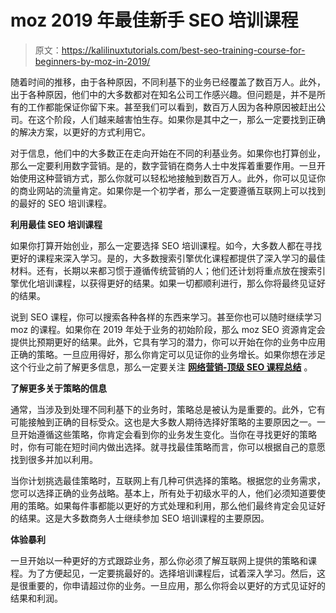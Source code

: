 # moz 2019 年最佳新手 SEO 培训课程

> 原文：<https://kalilinuxtutorials.com/best-seo-training-course-for-beginners-by-moz-in-2019/>

随着时间的推移，由于各种原因，不同利基下的业务已经覆盖了数百万人。此外，出于各种原因，他们中的大多数都对在知名公司工作感兴趣。但问题是，并不是所有的工作都能保证你留下来。甚至我们可以看到，数百万人因为各种原因被赶出公司。在这个阶段，人们越来越害怕生存。如果你是其中之一，那么一定要找到正确的解决方案，以更好的方式利用它。

对于信息，他们中的大多数正在走向开始在不同的利基业务。如果你也打算创业，那么一定要利用数字营销。是的，数字营销在商务人士中发挥着重要作用。一旦开始使用这种营销方式，那么你就可以轻松地接触到数百万人。此外，你可以见证你的商业网站的流量肯定。如果你是一个初学者，那么一定要遵循互联网上可以找到的最好的 SEO 培训课程。

**利用最佳 SEO 培训课程**

如果你打算开始创业，那么一定要选择 SEO 培训课程。如今，大多数人都在寻找更好的课程来深入学习。是的，大多数搜索引擎优化课程都提供了深入学习的最佳材料。还有，长期以来都习惯于遵循传统营销的人；他们还计划将重点放在搜索引擎优化培训课程，以获得更好的结果。如果一切都顺利进行，那么你将最终见证好的结果。

说到 SEO 课程，你可以搜索各种各样的东西来学习。甚至你也可以随时继续学习 moz 的课程。如果你在 2019 年处于业务的初始阶段，那么 moz SEO 资源肯定会提供比预期更好的结果。此外，它具有学习的潜力，你可以开始在你的业务中应用正确的策略。一旦应用得好，那么你肯定可以见证你的业务增长。如果你想在涉足这个行业之前了解更多信息，那么一定要关注 [**网络营销-顶级 SEO 课程总结**](https://www.webmarketing123.com/best-seo-course/) 。

**了解更多关于策略的信息**

通常，当涉及到处理不同利基下的业务时，策略总是被认为是重要的。此外，它有可能接触到正确的目标受众。这也是大多数人期待选择好策略的主要原因之一。一旦开始遵循这些策略，你肯定会看到你的业务发生变化。当你在寻找更好的策略时，你有可能在短时间内做出选择。就寻找最佳策略而言，你可以根据自己的意愿找到很多并加以利用。

当你计划挑选最佳策略时，互联网上有几种可供选择的策略。根据您的业务需求，您可以选择正确的业务战略。基本上，所有处于初级水平的人，他们必须知道要使用的策略。如果每件事都能以更好的方式处理和利用，那么他们最终肯定会见证好的结果。这是大多数商务人士继续参加 SEO 培训课程的主要原因。

**体验暴利**

一旦开始以一种更好的方式跟踪业务，那么你必须了解互联网上提供的策略和课程。为了方便起见，一定要挑最好的。选择培训课程后，试着深入学习。然后，这是很重要的，你申请超过你的业务。一旦应用，那么你将会以更好的方式见证好的结果和利润。